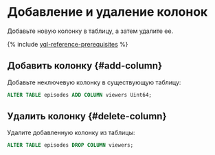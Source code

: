 # Добавление и удаление колонок

Добавьте новую колонку в таблицу, а затем удалите ее.

{% include [yql-reference-prerequisites](_includes/yql_tutorial_prerequisites.md) %}

## Добавить колонку {#add-column}
Добавьте неключевую колонку в существующую таблицу:

```sql
ALTER TABLE episodes ADD COLUMN viewers Uint64;
```
## Удалить колонку {#delete-column}
Удалите добавленную колонку из таблицы:

```sql
ALTER TABLE episodes DROP COLUMN viewers;
```
